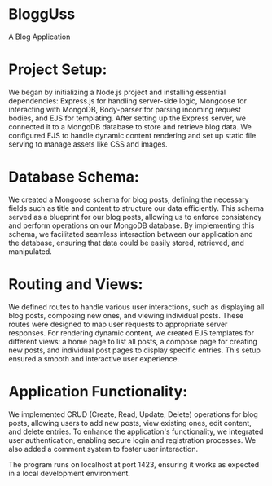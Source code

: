 # BloggUss
A Blog Application

# Project Setup:
We began by initializing a Node.js project and installing essential dependencies: Express.js for handling server-side logic, Mongoose for interacting with MongoDB, Body-parser for parsing incoming request bodies, and EJS for templating. After setting up the Express server, we connected it to a MongoDB database to store and retrieve blog data. We configured EJS to handle dynamic content rendering and set up static file serving to manage assets like CSS and images.

# Database Schema:
We created a Mongoose schema for blog posts, defining the necessary fields such as title and content to structure our data efficiently. This schema served as a blueprint for our blog posts, allowing us to enforce consistency and perform operations on our MongoDB database. By implementing this schema, we facilitated seamless interaction between our application and the database, ensuring that data could be easily stored, retrieved, and manipulated.

# Routing and Views:
We defined routes to handle various user interactions, such as displaying all blog posts, composing new ones, and viewing individual posts. These routes were designed to map user requests to appropriate server responses. For rendering dynamic content, we created EJS templates for different views: a home page to list all posts, a compose page for creating new posts, and individual post pages to display specific entries. This setup ensured a smooth and interactive user experience.

# Application Functionality:
We implemented CRUD (Create, Read, Update, Delete) operations for blog posts, allowing users to add new posts, view existing ones, edit content, and delete entries. To enhance the application's functionality, we integrated user authentication, enabling secure login and registration processes. We also added a comment system to foster user interaction.

The program runs on localhost at port 1423, ensuring it works as expected in a local development environment.
